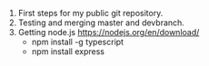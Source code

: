1. First steps for my public git repository.
2. Testing and merging master and devbranch.
3. Getting node.js https://nodejs.org/en/download/
	- npm install -g typescript
	- npm install express